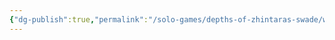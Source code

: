 ```yaml
---
{"dg-publish":true,"permalink":"/solo-games/depths-of-zhintaras-swade/world/drukmor-excalidraw/","tags":["excalidraw"],"noteIcon":""}
---
```

<style> .container {font-family: sans-serif; text-align: center;} .button-wrapper button {z-index: 1;height: 40px; width: 100px; margin: 10px;padding: 5px;} .excalidraw .App-menu_top .buttonList { display: flex;} .excalidraw-wrapper { height: 800px; margin: 50px; position: relative;} :root[dir="ltr"] .excalidraw .layer-ui__wrapper .zen-mode-transition.App-menu_bottom--transition-left {transform: none;} </style><script src="https://cdn.jsdelivr.net/npm/react@17/umd/react.production.min.js"></script><script src="https://cdn.jsdelivr.net/npm/react-dom@17/umd/react-dom.production.min.js"></script><script type="text/javascript" src="https://cdn.jsdelivr.net/npm/@excalidraw/excalidraw@0/dist/excalidraw.production.min.js"></script><div id="Drukmorexcalidraw.md"></div><script>(function(){const InitialData={"type":"excalidraw","version":2,"source":"https://github.com/zsviczian/obsidian-excalidraw-plugin/releases/tag/2.2.8","elements":[{"type":"image","version":346,"versionNonce":274837405,"index":"a0","isDeleted":false,"id":"Dbqjiogc1_NIml1RNRUYi","fillStyle":"solid","strokeWidth":2,"strokeStyle":"solid","roughness":1,"opacity":100,"angle":0,"x":-1811.6021279649065,"y":-292.0710354228315,"strokeColor":"transparent","backgroundColor":"transparent","width":1160.4040733768609,"height":1485.6294302649947,"seed":1687153755,"groupIds":[],"frameId":null,"roundness":null,"boundElements":[],"updated":1720059009333,"link":null,"locked":true,"status":"pending","fileId":"f87466b032965d28bd70abe170887650af1c6469","scale":[1,1]},{"type":"text","version":308,"versionNonce":232601651,"index":"a1","isDeleted":false,"id":"aoI1mlWD","fillStyle":"solid","strokeWidth":2,"strokeStyle":"solid","roughness":1,"opacity":100,"angle":0,"x":-1317.3719929331314,"y":-201.7915043948949,"strokeColor":"#1e1e1e","backgroundColor":"transparent","width":75.8751220703125,"height":31.919223189991293,"seed":500826167,"groupIds":[],"frameId":null,"roundness":null,"boundElements":[],"updated":1720059009968,"link":null,"locked":false,"fontSize":25.535378551993034,"fontFamily":1,"text":"Dwarf","rawText":"Dwarf","textAlign":"left","verticalAlign":"top","containerId":null,"originalText":"Dwarf","autoResize":true,"lineHeight":1.25},{"type":"image","version":402,"versionNonce":1126413309,"index":"a2","isDeleted":false,"id":"L727GVgG0l6PQ82yAbce3","fillStyle":"solid","strokeWidth":2,"strokeStyle":"solid","roughness":1,"opacity":100,"angle":0,"x":-629.0415633103976,"y":-219.83975124471067,"strokeColor":"transparent","backgroundColor":"transparent","width":803.0876554601809,"height":549.0106388678502,"seed":588001913,"groupIds":[],"frameId":null,"roundness":null,"boundElements":[],"updated":1720059009333,"link":null,"locked":false,"status":"pending","fileId":"1380db20114086e96ff916953eb40a85aed6a555","scale":[1,1]},{"type":"text","version":295,"versionNonce":869783677,"index":"a3","isDeleted":false,"id":"BBcw3K6F","fillStyle":"solid","strokeWidth":2,"strokeStyle":"solid","roughness":1,"opacity":100,"angle":0,"x":-1054.198817292128,"y":207.59547390479202,"strokeColor":"#1e1e1e","backgroundColor":"transparent","width":195.5341796875,"height":31.919223189991293,"seed":915098615,"groupIds":[],"frameId":null,"roundness":null,"boundElements":[],"updated":1720059009968,"link":null,"locked":false,"fontSize":25.535378551993034,"fontFamily":1,"text":"Low Light Vision","rawText":"Low Light Vision","textAlign":"left","verticalAlign":"top","containerId":null,"originalText":"Low Light Vision","autoResize":true,"lineHeight":1.25},{"type":"text","version":298,"versionNonce":2022554067,"index":"a4","isDeleted":false,"id":"LuV3fVQh","fillStyle":"solid","strokeWidth":2,"strokeStyle":"solid","roughness":1,"opacity":100,"angle":0,"x":-1048.0781016207698,"y":237.93388036652232,"strokeColor":"#1e1e1e","backgroundColor":"transparent","width":175.05914306640625,"height":31.919223189991293,"seed":1567854393,"groupIds":[],"frameId":null,"roundness":null,"boundElements":[],"updated":1720059009968,"link":null,"locked":false,"fontSize":25.535378551993034,"fontFamily":1,"text":"Reduced Pace","rawText":"Reduced Pace","textAlign":"left","verticalAlign":"top","containerId":null,"originalText":"Reduced Pace","autoResize":true,"lineHeight":1.25},{"type":"text","version":263,"versionNonce":1805762781,"index":"a5","isDeleted":false,"id":"a8K4YCu1","fillStyle":"solid","strokeWidth":2,"strokeStyle":"solid","roughness":1,"opacity":100,"angle":0,"x":-1380.9955605284836,"y":-59.23405830937486,"strokeColor":"#1e1e1e","backgroundColor":"transparent","width":15.77752685546875,"height":31.919223189991293,"seed":1241507575,"groupIds":[],"frameId":null,"roundness":null,"boundElements":[],"updated":1720059009968,"link":null,"locked":false,"fontSize":25.535378551993034,"fontFamily":1,"text":"5","rawText":"5","textAlign":"left","verticalAlign":"top","containerId":null,"originalText":"5","autoResize":true,"lineHeight":1.25},{"type":"text","version":267,"versionNonce":1761412979,"index":"a6","isDeleted":false,"id":"YY3IAGqe","fillStyle":"solid","strokeWidth":2,"strokeStyle":"solid","roughness":1,"opacity":100,"angle":0,"x":-1055.4194839905724,"y":267.9379793880357,"strokeColor":"#1e1e1e","backgroundColor":"transparent","width":74.57310485839844,"height":31.919223189991293,"seed":705897337,"groupIds":[],"frameId":null,"roundness":null,"boundElements":[],"updated":1720059009968,"link":null,"locked":false,"fontSize":25.535378551993034,"fontFamily":1,"text":"Tough","rawText":"Tough","textAlign":"left","verticalAlign":"top","containerId":null,"originalText":"Tough","autoResize":true,"lineHeight":1.25},{"type":"text","version":285,"versionNonce":1993317693,"index":"a7","isDeleted":false,"id":"HeLNl9rP","fillStyle":"solid","strokeWidth":2,"strokeStyle":"solid","roughness":1,"opacity":100,"angle":0,"x":-1756.6224702259299,"y":-93.83110670730184,"strokeColor":"#1e1e1e","backgroundColor":"transparent","width":14.347854614257812,"height":31.919223189991293,"seed":845571479,"groupIds":[],"frameId":null,"roundness":null,"boundElements":[],"updated":1720059009968,"link":null,"locked":false,"fontSize":25.535378551993034,"fontFamily":1,"text":"x","rawText":"x","textAlign":"left","verticalAlign":"top","containerId":null,"originalText":"x","autoResize":true,"lineHeight":1.25},{"type":"text","version":322,"versionNonce":1433510163,"index":"a8","isDeleted":false,"id":"FpvYTTYB","fillStyle":"solid","strokeWidth":2,"strokeStyle":"solid","roughness":1,"opacity":100,"angle":0,"x":-1777.496661998382,"y":-118.14768188553558,"strokeColor":"#1e1e1e","backgroundColor":"transparent","width":14.347854614257812,"height":31.919223189991293,"seed":1320236345,"groupIds":[],"frameId":null,"roundness":null,"boundElements":[],"updated":1720059009968,"link":null,"locked":false,"fontSize":25.535378551993034,"fontFamily":1,"text":"x","rawText":"x","textAlign":"left","verticalAlign":"top","containerId":null,"originalText":"x","autoResize":true,"lineHeight":1.25},{"type":"text","version":313,"versionNonce":750972317,"index":"a9","isDeleted":false,"id":"IKc4Lkp2","fillStyle":"solid","strokeWidth":2,"strokeStyle":"solid","roughness":1,"opacity":100,"angle":0,"x":-1729.1155872013017,"y":-146.5593366404578,"strokeColor":"#1e1e1e","backgroundColor":"transparent","width":14.347854614257812,"height":31.919223189991293,"seed":2009493623,"groupIds":[],"frameId":null,"roundness":null,"boundElements":[],"updated":1720059009968,"link":null,"locked":false,"fontSize":25.535378551993034,"fontFamily":1,"text":"x","rawText":"x","textAlign":"left","verticalAlign":"top","containerId":null,"originalText":"x","autoResize":true,"lineHeight":1.25},{"type":"text","version":307,"versionNonce":660735667,"index":"aA","isDeleted":false,"id":"sazLErhd","fillStyle":"solid","strokeWidth":2,"strokeStyle":"solid","roughness":1,"opacity":100,"angle":0,"x":-1757.4460541829042,"y":-173.16488232460802,"strokeColor":"#1e1e1e","backgroundColor":"transparent","width":14.347854614257812,"height":31.919223189991293,"seed":113380057,"groupIds":[],"frameId":null,"roundness":null,"boundElements":[],"updated":1720059009968,"link":null,"locked":false,"fontSize":25.535378551993034,"fontFamily":1,"text":"x","rawText":"x","textAlign":"left","verticalAlign":"top","containerId":null,"originalText":"x","autoResize":true,"lineHeight":1.25},{"type":"text","version":325,"versionNonce":2091725309,"index":"aB","isDeleted":false,"id":"QC2Yt2zV","fillStyle":"solid","strokeWidth":2,"strokeStyle":"solid","roughness":1,"opacity":100,"angle":0,"x":-1729.3566592695652,"y":-199.8822526358765,"strokeColor":"#1e1e1e","backgroundColor":"transparent","width":14.347854614257812,"height":31.919223189991293,"seed":1948158167,"groupIds":[],"frameId":null,"roundness":null,"boundElements":[],"updated":1720059009968,"link":null,"locked":false,"fontSize":25.535378551993034,"fontFamily":1,"text":"x","rawText":"x","textAlign":"left","verticalAlign":"top","containerId":null,"originalText":"x","autoResize":true,"lineHeight":1.25},{"type":"text","version":304,"versionNonce":1433712723,"index":"aC","isDeleted":false,"id":"ztZM0bvn","fillStyle":"solid","strokeWidth":2,"strokeStyle":"solid","roughness":1,"opacity":100,"angle":0,"x":-1756.0772031333192,"y":78.92411201135315,"strokeColor":"#1e1e1e","backgroundColor":"transparent","width":14.347854614257812,"height":31.919223189991293,"seed":1725869401,"groupIds":[],"frameId":null,"roundness":null,"boundElements":[],"updated":1720059009968,"link":null,"locked":false,"fontSize":25.535378551993034,"fontFamily":1,"text":"x","rawText":"x","textAlign":"left","verticalAlign":"top","containerId":null,"originalText":"x","autoResize":true,"lineHeight":1.25},{"type":"text","version":287,"versionNonce":1938811485,"index":"aD","isDeleted":false,"id":"5ai7f2IO","fillStyle":"solid","strokeWidth":2,"strokeStyle":"solid","roughness":1,"opacity":100,"angle":0,"x":-1775.6556483031966,"y":113.69345597093138,"strokeColor":"#1e1e1e","backgroundColor":"transparent","width":14.347854614257812,"height":31.919223189991293,"seed":306699863,"groupIds":[],"frameId":null,"roundness":null,"boundElements":[],"updated":1720059009968,"link":null,"locked":false,"fontSize":25.535378551993034,"fontFamily":1,"text":"x","rawText":"x","textAlign":"left","verticalAlign":"top","containerId":null,"originalText":"x","autoResize":true,"lineHeight":1.25},{"type":"text","version":313,"versionNonce":1031812595,"index":"aE","isDeleted":false,"id":"Cm7LyQjs","fillStyle":"solid","strokeWidth":2,"strokeStyle":"solid","roughness":1,"opacity":100,"angle":0,"x":-1755.1512875606043,"y":129.4199557611255,"strokeColor":"#1e1e1e","backgroundColor":"transparent","width":14.347854614257812,"height":31.919223189991293,"seed":1527699193,"groupIds":[],"frameId":null,"roundness":null,"boundElements":[],"updated":1720059009968,"link":null,"locked":false,"fontSize":25.535378551993034,"fontFamily":1,"text":"x","rawText":"x","textAlign":"left","verticalAlign":"top","containerId":null,"originalText":"x","autoResize":true,"lineHeight":1.25},{"type":"text","version":333,"versionNonce":37525181,"index":"aF","isDeleted":false,"id":"pKsxNFlT","fillStyle":"solid","strokeWidth":2,"strokeStyle":"solid","roughness":1,"opacity":100,"angle":0,"x":-1732.5323188059979,"y":157.05198424043624,"strokeColor":"#1e1e1e","backgroundColor":"transparent","width":14.347854614257812,"height":31.919223189991293,"seed":240935607,"groupIds":[],"frameId":null,"roundness":null,"boundElements":[],"updated":1720059009968,"link":null,"locked":false,"fontSize":25.535378551993034,"fontFamily":1,"text":"x","rawText":"x","textAlign":"left","verticalAlign":"top","containerId":null,"originalText":"x","autoResize":true,"lineHeight":1.25},{"type":"text","version":287,"versionNonce":1049296787,"index":"aG","isDeleted":false,"id":"IC0GxJeN","fillStyle":"solid","strokeWidth":2,"strokeStyle":"solid","roughness":1,"opacity":100,"angle":0,"x":-1776.9775891979152,"y":178.46855981214344,"strokeColor":"#1e1e1e","backgroundColor":"transparent","width":14.347854614257812,"height":31.919223189991293,"seed":845132537,"groupIds":[],"frameId":null,"roundness":null,"boundElements":[],"updated":1720059009968,"link":null,"locked":false,"fontSize":25.535378551993034,"fontFamily":1,"text":"x","rawText":"x","textAlign":"left","verticalAlign":"top","containerId":null,"originalText":"x","autoResize":true,"lineHeight":1.25},{"type":"text","version":337,"versionNonce":55883549,"index":"aH","isDeleted":false,"id":"FcQm5Xvs","fillStyle":"solid","strokeWidth":2,"strokeStyle":"solid","roughness":1,"opacity":100,"angle":0,"x":-1732.0030450285742,"y":201.602525469719,"strokeColor":"#1e1e1e","backgroundColor":"transparent","width":14.347854614257812,"height":31.919223189991293,"seed":281593527,"groupIds":[],"frameId":null,"roundness":null,"boundElements":[],"updated":1720059009968,"link":null,"locked":false,"fontSize":25.535378551993034,"fontFamily":1,"text":"x","rawText":"x","textAlign":"left","verticalAlign":"top","containerId":null,"originalText":"x","autoResize":true,"lineHeight":1.25},{"type":"text","version":343,"versionNonce":315331891,"index":"aI","isDeleted":false,"id":"qGCQ1vPp","fillStyle":"solid","strokeWidth":2,"strokeStyle":"solid","roughness":1,"opacity":100,"angle":0,"x":-1706.076985135569,"y":224.60255555575623,"strokeColor":"#1e1e1e","backgroundColor":"transparent","width":14.347854614257812,"height":31.919223189991293,"seed":2092081305,"groupIds":[],"frameId":null,"roundness":null,"boundElements":[],"updated":1720059009968,"link":null,"locked":false,"fontSize":25.535378551993034,"fontFamily":1,"text":"x","rawText":"x","textAlign":"left","verticalAlign":"top","containerId":null,"originalText":"x","autoResize":true,"lineHeight":1.25},{"type":"text","version":312,"versionNonce":21613437,"index":"aJ","isDeleted":false,"id":"5XdB92s3","fillStyle":"solid","strokeWidth":2,"strokeStyle":"solid","roughness":1,"opacity":100,"angle":0,"x":-1755.6812131327308,"y":246.54566051526103,"strokeColor":"#1e1e1e","backgroundColor":"transparent","width":14.347854614257812,"height":31.919223189991293,"seed":2106279703,"groupIds":[],"frameId":null,"roundness":null,"boundElements":[],"updated":1720059009968,"link":null,"locked":false,"fontSize":25.535378551993034,"fontFamily":1,"text":"x","rawText":"x","textAlign":"left","verticalAlign":"top","containerId":null,"originalText":"x","autoResize":true,"lineHeight":1.25},{"type":"text","version":287,"versionNonce":1772648147,"index":"aK","isDeleted":false,"id":"pqVtt7RC","fillStyle":"solid","strokeWidth":2,"strokeStyle":"solid","roughness":1,"opacity":100,"angle":0,"x":-1776.3166187505556,"y":274.97024512660187,"strokeColor":"#1e1e1e","backgroundColor":"transparent","width":14.347854614257812,"height":31.919223189991293,"seed":1898533433,"groupIds":[],"frameId":null,"roundness":null,"boundElements":[],"updated":1720059009968,"link":null,"locked":false,"fontSize":25.535378551993034,"fontFamily":1,"text":"x","rawText":"x","textAlign":"left","verticalAlign":"top","containerId":null,"originalText":"x","autoResize":true,"lineHeight":1.25},{"type":"text","version":299,"versionNonce":1012749277,"index":"aL","isDeleted":false,"id":"1iByXKWY","fillStyle":"solid","strokeWidth":2,"strokeStyle":"solid","roughness":1,"opacity":100,"angle":0,"x":-1053.4202374876947,"y":33.579365313660446,"strokeColor":"#1e1e1e","backgroundColor":"transparent","width":173.2975311279297,"height":31.919223189991293,"seed":1829846167,"groupIds":[],"frameId":null,"roundness":null,"boundElements":[],"updated":1720059009968,"link":null,"locked":false,"fontSize":25.535378551993034,"fontFamily":1,"text":"Enemy (Major)","rawText":"Enemy (Major)","textAlign":"left","verticalAlign":"top","containerId":null,"originalText":"Enemy (Major)","autoResize":true,"lineHeight":1.25},{"type":"text","version":310,"versionNonce":1102586995,"index":"aM","isDeleted":false,"id":"HIFwEgbx","fillStyle":"solid","strokeWidth":2,"strokeStyle":"solid","roughness":1,"opacity":100,"angle":0,"x":-1059.0003590850242,"y":61.80808316804337,"strokeColor":"#1e1e1e","backgroundColor":"transparent","width":212.71585083007812,"height":31.919223189991293,"seed":1750900695,"groupIds":[],"frameId":null,"roundness":null,"boundElements":[],"updated":1720059009968,"link":null,"locked":false,"fontSize":25.535378551993034,"fontFamily":1,"text":"Impulsive (Major)","rawText":"Impulsive (Major)","textAlign":"left","verticalAlign":"top","containerId":null,"originalText":"Impulsive (Major)","autoResize":true,"lineHeight":1.25},{"type":"text","version":279,"versionNonce":1889587261,"index":"aN","isDeleted":false,"id":"ce0CDuAU","fillStyle":"solid","strokeWidth":2,"strokeStyle":"solid","roughness":1,"opacity":100,"angle":0,"x":-1196.861196859311,"y":-170.5859856538982,"strokeColor":"#1e1e1e","backgroundColor":"transparent","width":17.38592529296875,"height":31.919223189991293,"seed":1680653751,"groupIds":[],"frameId":null,"roundness":null,"boundElements":[],"updated":1720059009968,"link":null,"locked":false,"fontSize":25.535378551993034,"fontFamily":1,"text":"3","rawText":"3","textAlign":"left","verticalAlign":"top","containerId":null,"originalText":"3","autoResize":true,"lineHeight":1.25},{"type":"text","version":320,"versionNonce":46210579,"index":"aO","isDeleted":false,"id":"K3asQneX","fillStyle":"solid","strokeWidth":2,"strokeStyle":"solid","roughness":1,"opacity":100,"angle":0,"x":-1623.7824675324118,"y":207.72281588357646,"strokeColor":"#1e1e1e","backgroundColor":"transparent","width":165.30416870117188,"height":26.899455249201463,"seed":1596051191,"groupIds":[],"frameId":null,"roundness":null,"boundElements":[],"updated":1720059009968,"link":null,"locked":false,"fontSize":21.51956419936117,"fontFamily":1,"text":"Fighting (Agility)","rawText":"Fighting (Agility)","textAlign":"left","verticalAlign":"top","containerId":null,"originalText":"Fighting (Agility)","autoResize":true,"lineHeight":1.25},{"type":"text","version":315,"versionNonce":1542832285,"index":"aP","isDeleted":false,"id":"2SVKa6eh","fillStyle":"solid","strokeWidth":2,"strokeStyle":"solid","roughness":1,"opacity":100,"angle":0,"x":-1545.1882986197147,"y":160.10367871552853,"strokeColor":"#1e1e1e","backgroundColor":"transparent","width":61.99275207519531,"height":23.584830541611264,"seed":2008240951,"groupIds":[],"frameId":null,"roundness":null,"boundElements":[],"updated":1720059009968,"link":null,"locked":false,"fontSize":18.86786443328901,"fontFamily":1,"text":"(Spirit)","rawText":"(Spirit)","textAlign":"left","verticalAlign":"top","containerId":null,"originalText":"(Spirit)","autoResize":true,"lineHeight":1.25},{"type":"text","version":311,"versionNonce":1471800243,"index":"aQ","isDeleted":false,"id":"UQFhkxum","fillStyle":"solid","strokeWidth":2,"strokeStyle":"solid","roughness":1,"opacity":100,"angle":0,"x":-1553.714695167328,"y":93.72881989899224,"strokeColor":"#1e1e1e","backgroundColor":"transparent","width":57.08064270019531,"height":19.58208415393925,"seed":212911289,"groupIds":[],"frameId":null,"roundness":null,"boundElements":[],"updated":1720059009968,"link":null,"locked":false,"fontSize":15.665667323151398,"fontFamily":1,"text":"(Agility)","rawText":"(Agility)","textAlign":"left","verticalAlign":"top","containerId":null,"originalText":"(Agility)","autoResize":true,"lineHeight":1.25},{"type":"text","version":326,"versionNonce":68003069,"index":"aR","isDeleted":false,"id":"3UelMjAU","fillStyle":"solid","strokeWidth":2,"strokeStyle":"solid","roughness":1,"opacity":100,"angle":0,"x":-1561.1404821830924,"y":186.6373118972831,"strokeColor":"#1e1e1e","backgroundColor":"transparent","width":57.08064270019531,"height":19.58208415393925,"seed":214992313,"groupIds":[],"frameId":null,"roundness":null,"boundElements":[],"updated":1720059009968,"link":null,"locked":false,"fontSize":15.665667323151398,"fontFamily":1,"text":"(Agility)","rawText":"(Agility)","textAlign":"left","verticalAlign":"top","containerId":null,"originalText":"(Agility)","autoResize":true,"lineHeight":1.25},{"type":"text","version":582,"versionNonce":1221129555,"index":"aS","isDeleted":false,"id":"OslRsvAl","fillStyle":"solid","strokeWidth":2,"strokeStyle":"solid","roughness":1,"opacity":100,"angle":0,"x":-1431.4442840331612,"y":-285.45651258809926,"strokeColor":"#1e1e1e","backgroundColor":"transparent","width":304.21533203125,"height":63.838446379982585,"seed":305028439,"groupIds":[],"frameId":null,"roundness":null,"boundElements":[],"updated":1720059009968,"link":null,"locked":false,"fontSize":25.535378551993034,"fontFamily":1,"text":"Concept: Dwarven Cleric.\nBreaks and heals bones","rawText":"Concept: Dwarven Cleric.\nBreaks and heals bones","textAlign":"left","verticalAlign":"top","containerId":null,"originalText":"Concept: Dwarven Cleric.\nBreaks and heals bones","autoResize":true,"lineHeight":1.25},{"type":"text","version":361,"versionNonce":1013579101,"index":"aT","isDeleted":false,"id":"YFkdKKB7","fillStyle":"solid","strokeWidth":2,"strokeStyle":"solid","roughness":1,"opacity":100,"angle":0,"x":-1572.9208731762867,"y":140.2737480341575,"strokeColor":"#1e1e1e","backgroundColor":"transparent","width":65.75627136230469,"height":19.58208415393925,"seed":850054329,"groupIds":[],"frameId":null,"roundness":null,"boundElements":[],"updated":1720059009968,"link":null,"locked":false,"fontSize":15.665667323151398,"fontFamily":1,"text":"(Smarts)","rawText":"(Smarts)","textAlign":"left","verticalAlign":"top","containerId":null,"originalText":"(Smarts)","autoResize":true,"lineHeight":1.25},{"type":"text","version":388,"versionNonce":356831987,"index":"aU","isDeleted":false,"id":"4PlPe487","fillStyle":"solid","strokeWidth":2,"strokeStyle":"solid","roughness":1,"opacity":100,"angle":0,"x":-1490.013218221115,"y":113.35340493115518,"strokeColor":"#1e1e1e","backgroundColor":"transparent","width":65.75627136230469,"height":19.58208415393925,"seed":1181711161,"groupIds":[],"frameId":null,"roundness":null,"boundElements":[],"updated":1720059009968,"link":null,"locked":false,"fontSize":15.665667323151398,"fontFamily":1,"text":"(Smarts)","rawText":"(Smarts)","textAlign":"left","verticalAlign":"top","containerId":null,"originalText":"(Smarts)","autoResize":true,"lineHeight":1.25},{"type":"text","version":312,"versionNonce":1817987517,"index":"aV","isDeleted":false,"id":"frD0cRd5","fillStyle":"solid","strokeWidth":2,"strokeStyle":"solid","roughness":1,"opacity":100,"angle":0,"x":-1047.345689617994,"y":345.7847558689516,"strokeColor":"#1e1e1e","backgroundColor":"transparent","width":368.4232482910156,"height":31.919223189991293,"seed":356016313,"groupIds":[],"frameId":null,"roundness":null,"boundElements":[],"updated":1720059009968,"link":null,"locked":false,"fontSize":25.535378551993034,"fontFamily":1,"text":"Arcane Background (Miracles)","rawText":"Arcane Background (Miracles)","textAlign":"left","verticalAlign":"top","containerId":null,"originalText":"Arcane Background (Miracles)","autoResize":true,"lineHeight":1.25},{"type":"text","version":366,"versionNonce":1303641235,"index":"aW","isDeleted":false,"id":"pbi7YNBO","fillStyle":"solid","strokeWidth":2,"strokeStyle":"solid","roughness":1,"opacity":100,"angle":0,"x":-1616.6868262031567,"y":231.3094690651742,"strokeColor":"#1e1e1e","backgroundColor":"transparent","width":135.6419219970703,"height":26.89945524920146,"seed":1161256151,"groupIds":[],"frameId":null,"roundness":null,"boundElements":[],"updated":1720059009968,"link":null,"locked":false,"fontSize":21.519564199361167,"fontFamily":1,"text":"Faith (Spirit)","rawText":"Faith (Spirit)","textAlign":"left","verticalAlign":"top","containerId":null,"originalText":"Faith (Spirit)","autoResize":true,"lineHeight":1.25},{"type":"text","version":301,"versionNonce":352717341,"index":"aX","isDeleted":false,"id":"aHqWyd7T","fillStyle":"solid","strokeWidth":2,"strokeStyle":"solid","roughness":1,"opacity":100,"angle":0,"x":-1043.655245697361,"y":373.4629093002902,"strokeColor":"#1e1e1e","backgroundColor":"transparent","width":76.71760559082031,"height":31.919223189991293,"seed":247027607,"groupIds":[],"frameId":null,"roundness":null,"boundElements":[],"updated":1720059009968,"link":null,"locked":false,"fontSize":25.535378551993034,"fontFamily":1,"text":"Healer","rawText":"Healer","textAlign":"left","verticalAlign":"top","containerId":null,"originalText":"Healer","autoResize":true,"lineHeight":1.25},{"type":"image","version":298,"versionNonce":1706924541,"index":"aY","isDeleted":false,"id":"RZZhJi70gq3Ic0H7rWjSf","fillStyle":"solid","strokeWidth":2,"strokeStyle":"solid","roughness":1,"opacity":100,"angle":0,"x":-618.4433890183036,"y":425.81606359672696,"strokeColor":"transparent","backgroundColor":"transparent","width":446.8691246598781,"height":136.61427525316273,"seed":348018681,"groupIds":[],"frameId":null,"roundness":null,"boundElements":[],"updated":1720059009333,"link":null,"locked":false,"status":"pending","fileId":"69f892606ce41927683ccb0f147a9904dbe62842","scale":[1,1]},{"type":"text","version":303,"versionNonce":768406067,"index":"aZ","isDeleted":false,"id":"pwI2pGsh","fillStyle":"solid","strokeWidth":2,"strokeStyle":"solid","roughness":1,"opacity":100,"angle":0,"x":-1188.5218773432155,"y":620.0293340764346,"strokeColor":"#1e1e1e","backgroundColor":"transparent","width":19.530441284179688,"height":31.919223189991293,"seed":1423104153,"groupIds":[],"frameId":null,"roundness":null,"boundElements":[],"updated":1720059009968,"link":null,"locked":false,"fontSize":25.535378551993034,"fontFamily":1,"text":"8","rawText":"8","textAlign":"left","verticalAlign":"top","containerId":null,"originalText":"8","autoResize":true,"lineHeight":1.25},{"type":"text","version":292,"versionNonce":391691901,"index":"aa","isDeleted":false,"id":"TkIGNdRy","fillStyle":"solid","strokeWidth":2,"strokeStyle":"solid","roughness":1,"opacity":100,"angle":0,"x":-1162.9323268362714,"y":619.7541820578831,"strokeColor":"#1e1e1e","backgroundColor":"transparent","width":37.248260498046875,"height":31.919223189991293,"seed":2045350967,"groupIds":[],"frameId":null,"roundness":null,"boundElements":[],"updated":1720059009968,"link":null,"locked":false,"fontSize":25.535378551993034,"fontFamily":1,"text":"/10","rawText":"/10","textAlign":"left","verticalAlign":"top","containerId":null,"originalText":"/10","autoResize":true,"lineHeight":1.25},{"type":"text","version":272,"versionNonce":913716179,"index":"ab","isDeleted":false,"id":"zVFFomkW","fillStyle":"solid","strokeWidth":2,"strokeStyle":"solid","roughness":1,"opacity":100,"angle":0,"x":-1176.2689623994497,"y":589.8801265364004,"strokeColor":"#1e1e1e","backgroundColor":"transparent","width":33.750640869140625,"height":31.919223189991293,"seed":1649436217,"groupIds":[],"frameId":null,"roundness":null,"boundElements":[],"updated":1720059009968,"link":null,"locked":false,"fontSize":25.535378551993034,"fontFamily":1,"text":"PP","rawText":"PP","textAlign":"left","verticalAlign":"top","containerId":null,"originalText":"PP","autoResize":true,"lineHeight":1.25},{"type":"rectangle","version":295,"versionNonce":1616051901,"index":"ac","isDeleted":false,"id":"mCEpp8C4esmSfZMmgzRJT","fillStyle":"solid","strokeWidth":2,"strokeStyle":"solid","roughness":1,"opacity":100,"angle":0,"x":-1201.8753189608244,"y":584.2787640199745,"strokeColor":"#1e1e1e","backgroundColor":"transparent","width":83.2206384743771,"height":69.35050492852638,"seed":1524946105,"groupIds":[],"frameId":null,"roundness":{"type":3},"boundElements":[],"updated":1720059009333,"link":null,"locked":false},{"type":"text","version":375,"versionNonce":974513885,"index":"ad","isDeleted":false,"id":"TbwFHh8N","fillStyle":"solid","strokeWidth":2,"strokeStyle":"solid","roughness":1,"opacity":100,"angle":0,"x":-1777.8363610570675,"y":662.8528062063481,"strokeColor":"#1e1e1e","backgroundColor":"transparent","width":64.78221130371094,"height":25.192834192889325,"seed":1873715863,"groupIds":[],"frameId":null,"roundness":null,"boundElements":[],"updated":1720059009968,"link":null,"locked":false,"fontSize":20.15426735431146,"fontFamily":1,"text":"Healing","rawText":"Healing","textAlign":"left","verticalAlign":"top","containerId":null,"originalText":"Healing","autoResize":true,"lineHeight":1.25},{"type":"text","version":333,"versionNonce":130433395,"index":"ae","isDeleted":false,"id":"Ij8D2xAH","fillStyle":"solid","strokeWidth":2,"strokeStyle":"solid","roughness":1,"opacity":100,"angle":0,"x":-1779.73170942784,"y":694.0630737379643,"strokeColor":"#1e1e1e","backgroundColor":"transparent","width":154.2884979248047,"height":25.192834192889325,"seed":156063417,"groupIds":[],"frameId":null,"roundness":null,"boundElements":[],"updated":1720059009968,"link":null,"locked":false,"fontSize":20.15426735431146,"fontFamily":1,"text":"Smite (Radiant)","rawText":"Smite (Radiant)","textAlign":"left","verticalAlign":"top","containerId":null,"originalText":"Smite (Radiant)","autoResize":true,"lineHeight":1.25},{"type":"text","version":340,"versionNonce":1875837757,"index":"af","isDeleted":false,"id":"4npLf1pw","fillStyle":"solid","strokeWidth":2,"strokeStyle":"solid","roughness":1,"opacity":100,"angle":0,"x":-1780.7986239928216,"y":722.1788045547992,"strokeColor":"#1e1e1e","backgroundColor":"transparent","width":155.9810333251953,"height":25.192834192889325,"seed":1514224569,"groupIds":[],"frameId":null,"roundness":null,"boundElements":[],"updated":1720059009968,"link":null,"locked":false,"fontSize":20.15426735431146,"fontFamily":1,"text":"Bolt (Holy light)","rawText":"Bolt (Holy light)","textAlign":"left","verticalAlign":"top","containerId":null,"originalText":"Bolt (Holy light)","autoResize":true,"lineHeight":1.25},{"type":"text","version":263,"versionNonce":2063833875,"index":"ag","isDeleted":false,"id":"AGw1qmT2","fillStyle":"solid","strokeWidth":2,"strokeStyle":"solid","roughness":1,"opacity":100,"angle":0,"x":-1608.3761174471492,"y":696.8399600331618,"strokeColor":"#1e1e1e","backgroundColor":"transparent","width":18.177352905273438,"height":31.919223189991293,"seed":38304663,"groupIds":[],"frameId":null,"roundness":null,"boundElements":[],"updated":1720059009968,"link":null,"locked":false,"fontSize":25.535378551993034,"fontFamily":1,"text":"2","rawText":"2","textAlign":"left","verticalAlign":"top","containerId":null,"originalText":"2","autoResize":true,"lineHeight":1.25},{"type":"text","version":278,"versionNonce":1558549405,"index":"ah","isDeleted":false,"id":"E2VONYIl","fillStyle":"solid","strokeWidth":2,"strokeStyle":"solid","roughness":1,"opacity":100,"angle":0,"x":-1519.554157156528,"y":689.9049339604182,"strokeColor":"#1e1e1e","backgroundColor":"transparent","width":87.976318359375,"height":31.919223189991293,"seed":1948645593,"groupIds":[],"frameId":null,"roundness":null,"boundElements":[],"updated":1720059009968,"link":null,"locked":false,"fontSize":25.535378551993034,"fontFamily":1,"text":"Smarts","rawText":"Smarts","textAlign":"left","verticalAlign":"top","containerId":null,"originalText":"Smarts","autoResize":true,"lineHeight":1.25},{"type":"text","version":263,"versionNonce":2091172019,"index":"ai","isDeleted":false,"id":"w76OaSV5","fillStyle":"solid","strokeWidth":2,"strokeStyle":"solid","roughness":1,"opacity":100,"angle":0,"x":-1378.9859857604847,"y":694.172632920526,"strokeColor":"#1e1e1e","backgroundColor":"transparent","width":15.77752685546875,"height":31.919223189991293,"seed":374468633,"groupIds":[],"frameId":null,"roundness":null,"boundElements":[],"updated":1720059009968,"link":null,"locked":false,"fontSize":25.535378551993034,"fontFamily":1,"text":"5","rawText":"5","textAlign":"left","verticalAlign":"top","containerId":null,"originalText":"5","autoResize":true,"lineHeight":1.25},{"type":"image","version":296,"versionNonce":1827880051,"index":"aj","isDeleted":false,"id":"UFCZ6tXiwQ-vJxSV_BQtG","fillStyle":"solid","strokeWidth":2,"strokeStyle":"solid","roughness":1,"opacity":100,"angle":0,"x":-2439.6591320924717,"y":441.04330621147756,"strokeColor":"transparent","backgroundColor":"transparent","width":542.2886419836816,"height":501.4574971754985,"seed":633379737,"groupIds":[],"frameId":null,"roundness":null,"boundElements":[],"updated":1720059009333,"link":null,"locked":false,"status":"pending","fileId":"0d6ca012f0bc531d4083f8b1a55de3a2b2357453","scale":[1,1]},{"type":"text","version":272,"versionNonce":495654909,"index":"ak","isDeleted":false,"id":"WNEJGeT7","fillStyle":"solid","strokeWidth":2,"strokeStyle":"solid","roughness":1,"opacity":100,"angle":0,"x":-1602.5079652392055,"y":662.1647075688984,"strokeColor":"#1e1e1e","backgroundColor":"transparent","width":17.38592529296875,"height":31.919223189991293,"seed":988401401,"groupIds":[],"frameId":null,"roundness":null,"boundElements":[],"updated":1720059009968,"link":null,"locked":false,"fontSize":25.535378551993034,"fontFamily":1,"text":"3","rawText":"3","textAlign":"left","verticalAlign":"top","containerId":null,"originalText":"3","autoResize":true,"lineHeight":1.25},{"type":"text","version":290,"versionNonce":642789971,"index":"al","isDeleted":false,"id":"y0F2es56","fillStyle":"solid","strokeWidth":2,"strokeStyle":"solid","roughness":1,"opacity":100,"angle":0,"x":-1519.2873267648285,"y":658.4304658912815,"strokeColor":"#1e1e1e","backgroundColor":"transparent","width":74.5986328125,"height":31.919223189991293,"seed":259616823,"groupIds":[],"frameId":null,"roundness":null,"boundElements":[],"updated":1720059009968,"link":null,"locked":false,"fontSize":25.535378551993034,"fontFamily":1,"text":"Touch","rawText":"Touch","textAlign":"left","verticalAlign":"top","containerId":null,"originalText":"Touch","autoResize":true,"lineHeight":1.25},{"type":"text","version":266,"versionNonce":1270943837,"index":"am","isDeleted":false,"id":"TqEH2qoO","fillStyle":"solid","strokeWidth":2,"strokeStyle":"solid","roughness":1,"opacity":100,"angle":0,"x":-1386.7212181070552,"y":658.6972148826178,"strokeColor":"#1e1e1e","backgroundColor":"transparent","width":54.123565673828125,"height":31.919223189991293,"seed":1823699575,"groupIds":[],"frameId":null,"roundness":null,"boundElements":[],"updated":1720059009969,"link":null,"locked":false,"fontSize":25.535378551993034,"fontFamily":1,"text":"Inst","rawText":"Inst","textAlign":"left","verticalAlign":"top","containerId":null,"originalText":"Inst","autoResize":true,"lineHeight":1.25},{"type":"image","version":292,"versionNonce":286194611,"index":"an","isDeleted":false,"id":"Kk3zCcIp4Swqg0T05rZOg","fillStyle":"solid","strokeWidth":2,"strokeStyle":"solid","roughness":1,"opacity":100,"angle":0,"x":-2434.4367049519406,"y":956.9354413724845,"strokeColor":"transparent","backgroundColor":"transparent","width":537.5197185194532,"height":440.48528002187976,"seed":763028921,"groupIds":["hhmbE-e-PSEuMFw7LDlcT"],"frameId":null,"roundness":null,"boundElements":[],"updated":1720059009333,"link":null,"locked":false,"status":"pending","fileId":"35b81ae59f690eb95d5631d0ac2e7f5dc099f927","scale":[1,1]},{"type":"image","version":379,"versionNonce":137759997,"index":"ao","isDeleted":false,"id":"Vh0IVTq_rq5-VLLt9mUoe","fillStyle":"solid","strokeWidth":2,"strokeStyle":"solid","roughness":1,"opacity":100,"angle":0,"x":-2429.491256943675,"y":1402.4090581619375,"strokeColor":"transparent","backgroundColor":"transparent","width":483.12206341528554,"height":633.8835583817577,"seed":1450295609,"groupIds":["hhmbE-e-PSEuMFw7LDlcT"],"frameId":null,"roundness":null,"boundElements":[],"updated":1720059009333,"link":null,"locked":false,"status":"pending","fileId":"fed75c08791c39d66fc3a495d970d2ce4a47edf8","scale":[1,1]},{"type":"text","version":268,"versionNonce":417099763,"index":"ap","isDeleted":false,"id":"6B23QDYY","fillStyle":"solid","strokeWidth":2,"strokeStyle":"solid","roughness":1,"opacity":100,"angle":0,"x":-1601.8614427968955,"y":720.6342324576526,"strokeColor":"#1e1e1e","backgroundColor":"transparent","width":6.9186248779296875,"height":31.919223189991293,"seed":1898496793,"groupIds":[],"frameId":null,"roundness":null,"boundElements":[],"updated":1720059009969,"link":null,"locked":false,"fontSize":25.535378551993034,"fontFamily":1,"text":"1","rawText":"1","textAlign":"left","verticalAlign":"top","containerId":null,"originalText":"1","autoResize":true,"lineHeight":1.25},{"type":"text","version":315,"versionNonce":1163459773,"index":"aq","isDeleted":false,"id":"oe1dftIc","fillStyle":"solid","strokeWidth":2,"strokeStyle":"solid","roughness":1,"opacity":100,"angle":0,"x":-1545.7926525049563,"y":714.3448382392542,"strokeColor":"#1e1e1e","backgroundColor":"transparent","width":133.2665252685547,"height":31.919223189991293,"seed":1418419767,"groupIds":[],"frameId":null,"roundness":null,"boundElements":[],"updated":1720059009969,"link":null,"locked":false,"fontSize":25.535378551993034,"fontFamily":1,"text":"Smarts x2","rawText":"Smarts x2","textAlign":"left","verticalAlign":"top","containerId":null,"originalText":"Smarts x2","autoResize":true,"lineHeight":1.25},{"type":"text","version":279,"versionNonce":374339987,"index":"ar","isDeleted":false,"id":"UbOCIbWK","fillStyle":"solid","strokeWidth":2,"strokeStyle":"solid","roughness":1,"opacity":100,"angle":0,"x":-1390.9563240032244,"y":713.9243661119938,"strokeColor":"#1e1e1e","backgroundColor":"transparent","width":54.123565673828125,"height":31.919223189991293,"seed":1071854713,"groupIds":[],"frameId":null,"roundness":null,"boundElements":[],"updated":1720059009969,"link":null,"locked":false,"fontSize":25.535378551993034,"fontFamily":1,"text":"Inst","rawText":"Inst","textAlign":"left","verticalAlign":"top","containerId":null,"originalText":"Inst","autoResize":true,"lineHeight":1.25},{"type":"image","version":304,"versionNonce":2139795901,"index":"as","isDeleted":false,"id":"JRJd2vU9KQYr5y6mL9Z0b","fillStyle":"solid","strokeWidth":2,"strokeStyle":"solid","roughness":1,"opacity":100,"angle":0,"x":-2890.443224110855,"y":436.8925701057558,"strokeColor":"transparent","backgroundColor":"transparent","width":437.9317421666805,"height":511.9843399674603,"seed":1070248889,"groupIds":[],"frameId":null,"roundness":null,"boundElements":[],"updated":1720059009333,"link":null,"locked":false,"status":"pending","fileId":"d9c6aa665dcac1a352c43a4df332d73d75ecad82","scale":[1,1]},{"type":"text","version":310,"versionNonce":838098205,"index":"at","isDeleted":false,"id":"QYl74Ffp","fillStyle":"solid","strokeWidth":2,"strokeStyle":"solid","roughness":1,"opacity":100,"angle":0,"x":-1622.6978472109372,"y":250.60328513743184,"strokeColor":"#1e1e1e","backgroundColor":"transparent","width":179.17288208007812,"height":28.305739146302646,"seed":694999895,"groupIds":[],"frameId":null,"roundness":null,"boundElements":[],"updated":1720059009969,"link":null,"locked":false,"fontSize":22.644591317042117,"fontFamily":1,"text":"Healing (Smarts)","rawText":"Healing (Smarts)","textAlign":"left","verticalAlign":"top","containerId":null,"originalText":"Healing (Smarts)","autoResize":true,"lineHeight":1.25},{"type":"text","version":317,"versionNonce":1541492531,"index":"au","isDeleted":false,"id":"vaKGGVHh","fillStyle":"solid","strokeWidth":2,"strokeStyle":"solid","roughness":1,"opacity":100,"angle":0,"x":-1628.253411290058,"y":278.24219685255,"strokeColor":"#1e1e1e","backgroundColor":"transparent","width":182.74990844726562,"height":26.88106553064187,"seed":1717401943,"groupIds":[],"frameId":null,"roundness":null,"boundElements":[],"updated":1720059009969,"link":null,"locked":false,"fontSize":21.504852424513494,"fontFamily":1,"text":"Survival (Smarts)","rawText":"Survival (Smarts)","textAlign":"left","verticalAlign":"top","containerId":null,"originalText":"Survival (Smarts)","autoResize":true,"lineHeight":1.25},{"type":"text","version":346,"versionNonce":1225044349,"index":"av","isDeleted":false,"id":"OMs4hCuc","fillStyle":"solid","strokeWidth":2,"strokeStyle":"solid","roughness":1,"opacity":100,"angle":0,"x":-1323.3012988320993,"y":-65.0460703546596,"strokeColor":"#1e1e1e","backgroundColor":"transparent","width":74.19622802734375,"height":40.88402036346831,"seed":1097711545,"groupIds":[],"frameId":null,"roundness":null,"boundElements":[],"updated":1720059009969,"link":null,"locked":false,"fontSize":16.353608145387323,"fontFamily":1,"text":"6\n7 (staff)","rawText":"6\n7 (staff)","textAlign":"center","verticalAlign":"top","containerId":null,"originalText":"6\n7 (staff)","autoResize":true,"lineHeight":1.25},{"type":"text","version":378,"versionNonce":1006039251,"index":"aw","isDeleted":false,"id":"OH8op4LK","fillStyle":"solid","strokeWidth":2,"strokeStyle":"solid","roughness":1,"opacity":100,"angle":0,"x":-1185.4470302069205,"y":-76.38869506678816,"strokeColor":"#1e1e1e","backgroundColor":"transparent","width":57.87646484375,"height":63.838446379982585,"seed":982733689,"groupIds":[],"frameId":null,"roundness":null,"boundElements":[],"updated":1720059009969,"link":null,"locked":false,"fontSize":25.535378551993034,"fontFamily":1,"text":"6\n(5+1)","rawText":"6\n(5+1)","textAlign":"center","verticalAlign":"top","containerId":null,"originalText":"6\n(5+1)","autoResize":true,"lineHeight":1.25},{"type":"text","version":406,"versionNonce":1472952797,"index":"ax","isDeleted":false,"id":"9CyroEio","fillStyle":"solid","strokeWidth":2,"strokeStyle":"solid","roughness":1,"opacity":100,"angle":0,"x":-1792.3744367135837,"y":941.439504341573,"strokeColor":"#1e1e1e","backgroundColor":"transparent","width":71.79032897949219,"height":31.919223189991293,"seed":1158129559,"groupIds":[],"frameId":null,"roundness":null,"boundElements":[],"updated":1720059009969,"link":null,"locked":false,"fontSize":25.535378551993034,"fontFamily":1,"text":"Staff","rawText":"Staff","textAlign":"left","verticalAlign":"top","containerId":null,"originalText":"Staff","autoResize":true,"lineHeight":1.25},{"type":"text","version":284,"versionNonce":2015846003,"index":"ay","isDeleted":false,"id":"gJoXwrpv","fillStyle":"solid","strokeWidth":2,"strokeStyle":"solid","roughness":1,"opacity":100,"angle":0,"x":-1392.1413374633535,"y":91.66743621936189,"strokeColor":"#1e1e1e","backgroundColor":"transparent","width":192.9300994873047,"height":31.919223189991293,"seed":1759332441,"groupIds":[],"frameId":null,"roundness":null,"boundElements":[],"updated":1720059009969,"link":null,"locked":false,"fontSize":25.535378551993034,"fontFamily":1,"text":"Robes (Armor 1)","rawText":"Robes (Armor 1)","textAlign":"left","verticalAlign":"top","containerId":null,"originalText":"Robes (Armor 1)","autoResize":true,"lineHeight":1.25},{"type":"text","version":285,"versionNonce":123352637,"index":"az","isDeleted":false,"id":"NUglKVU1","fillStyle":"solid","strokeWidth":2,"strokeStyle":"solid","roughness":1,"opacity":100,"angle":0,"x":-1403.2525362644255,"y":121.52869027852944,"strokeColor":"#1e1e1e","backgroundColor":"transparent","width":257.77630615234375,"height":31.919223189991293,"seed":48389815,"groupIds":[],"frameId":null,"roundness":null,"boundElements":[],"updated":1720059009969,"link":null,"locked":false,"fontSize":25.535378551993034,"fontFamily":1,"text":"First Aid Kit (pg 67)","rawText":"First Aid Kit (pg 67)","textAlign":"left","verticalAlign":"top","containerId":null,"originalText":"First Aid Kit (pg 67)","autoResize":true,"lineHeight":1.25},{"type":"text","version":300,"versionNonce":1530468371,"index":"b00","isDeleted":false,"id":"uqX1thGo","fillStyle":"solid","strokeWidth":2,"strokeStyle":"solid","roughness":1,"opacity":100,"angle":0,"x":-1419.4567969779555,"y":943.5227260766446,"strokeColor":"#1e1e1e","backgroundColor":"transparent","width":87.74655151367188,"height":31.919223189991293,"seed":355119991,"groupIds":[],"frameId":null,"roundness":null,"boundElements":[],"updated":1720059009969,"link":null,"locked":false,"fontSize":25.535378551993034,"fontFamily":1,"text":"Str+d4","rawText":"Str+d4","textAlign":"center","verticalAlign":"top","containerId":null,"originalText":"Str+d4","autoResize":true,"lineHeight":1.25},{"type":"text","version":280,"versionNonce":1653761693,"index":"b01","isDeleted":false,"id":"dT6OnuuN","fillStyle":"solid","strokeWidth":2,"strokeStyle":"solid","roughness":1,"opacity":100,"angle":0,"x":-1107.5050786550187,"y":940.0504896968405,"strokeColor":"#1e1e1e","backgroundColor":"transparent","width":6.9186248779296875,"height":31.919223189991293,"seed":762482647,"groupIds":[],"frameId":null,"roundness":null,"boundElements":[],"updated":1720059009969,"link":null,"locked":false,"fontSize":25.535378551993034,"fontFamily":1,"text":"1","rawText":"1","textAlign":"center","verticalAlign":"top","containerId":null,"originalText":"1","autoResize":true,"lineHeight":1.25},{"type":"text","version":354,"versionNonce":321035699,"index":"b02","isDeleted":false,"id":"SUoGhP4L","fillStyle":"solid","strokeWidth":2,"strokeStyle":"solid","roughness":1,"opacity":100,"angle":0,"x":-1084.8809729796212,"y":939.8189225001242,"strokeColor":"#1e1e1e","backgroundColor":"transparent","width":310.5467529296875,"height":31.919223189991293,"seed":1818672601,"groupIds":[],"frameId":null,"roundness":null,"boundElements":[],"updated":1720059009969,"link":null,"locked":false,"fontSize":25.535378551993034,"fontFamily":1,"text":"Parry+1/Reach 1/2 hands","rawText":"Parry+1/Reach 1/2 hands","textAlign":"center","verticalAlign":"top","containerId":null,"originalText":"Parry+1/Reach 1/2 hands","autoResize":true,"lineHeight":1.25},{"type":"text","version":305,"versionNonce":472222461,"index":"b03","isDeleted":false,"id":"JusIkfsJ","fillStyle":"solid","strokeWidth":2,"strokeStyle":"solid","roughness":1,"opacity":100,"angle":0,"x":-1350.441126200488,"y":-226.1873805596524,"strokeColor":"#1e1e1e","backgroundColor":"transparent","width":99.10740661621094,"height":31.919223189991293,"seed":1535630003,"groupIds":[],"frameId":null,"roundness":null,"boundElements":[],"updated":1720059009969,"link":null,"locked":false,"fontSize":25.535378551993034,"fontFamily":1,"text":"Drukmor","rawText":"Drukmor","textAlign":"center","verticalAlign":"top","containerId":null,"originalText":"Drukmor","autoResize":true,"lineHeight":1.25},{"type":"text","version":368,"versionNonce":1258975059,"index":"b04","isDeleted":false,"id":"qTjwJ3Bo","fillStyle":"solid","strokeWidth":2,"strokeStyle":"solid","roughness":1,"opacity":100,"angle":0,"x":-1423.4346891149448,"y":169.08308008299468,"strokeColor":"#1e1e1e","backgroundColor":"transparent","width":294.7947692871094,"height":255.35378551993034,"seed":1485721146,"groupIds":[],"frameId":null,"roundness":null,"boundElements":[],"updated":1720059009969,"link":null,"locked":false,"fontSize":25.535378551993034,"fontFamily":1,"text":"Holy symbol (silver)\nbedroll, flint and steel\ncandle, healer’s kit,\nlantern, 0 pints of oil,\n2 torches\nparchment, ink and quill,\nbackpack, waterskin\n1 week’s rations","rawText":"Holy symbol (silver)\nbedroll, flint and steel\ncandle, healer’s kit,\nlantern, 0 pints of oil,\n2 torches\nparchment, ink and quill,\nbackpack, waterskin\n1 week’s rations","textAlign":"left","verticalAlign":"top","containerId":null,"originalText":"Holy symbol (silver)\nbedroll, flint and steel\ncandle, healer’s kit,\nlantern, 0 pints of oil,\n2 torches\nparchment, ink and quill,\nbackpack, waterskin\n1 week’s rations","autoResize":true,"lineHeight":1.25},{"type":"text","version":900,"versionNonce":345318237,"index":"b05","isDeleted":false,"id":"kAGXumqg","fillStyle":"solid","strokeWidth":2,"strokeStyle":"solid","roughness":1,"opacity":100,"angle":0,"x":-548.4324268990795,"y":667.8049892194349,"strokeColor":"#1e1e1e","backgroundColor":"transparent","width":1329.755126953125,"height":287.2730087099216,"seed":1690201299,"groupIds":[],"frameId":null,"roundness":null,"boundElements":[],"updated":1720059009969,"link":null,"locked":false,"fontSize":25.535378551993034,"fontFamily":1,"text":"Background:\nA Healer, cleric of Tramadir, dwarven god of healing and protection.\nHas worked in dwarven cities and temples for years, but not has decided that\nit's time to act on the protection commandments of Tramadir, so he started adventuring into the world.\nHis main drive is getting rid of abominations like undeads.\n\nPersonality:\nRough and humurous, especially towards other races, even if never disrespectful.\nJust tries to show that dwarves can be talkative and light hearted, contrary to popular belief.","rawText":"Background:\nA Healer, cleric of Tramadir, dwarven god of healing and protection.\nHas worked in dwarven cities and temples for years, but not has decided that\nit's time to act on the protection commandments of Tramadir, so he started adventuring into the world.\nHis main drive is getting rid of abominations like undeads.\n\nPersonality:\nRough and humurous, especially towards other races, even if never disrespectful.\nJust tries to show that dwarves can be talkative and light hearted, contrary to popular belief.","textAlign":"left","verticalAlign":"top","containerId":null,"originalText":"Background:\nA Healer, cleric of Tramadir, dwarven god of healing and protection.\nHas worked in dwarven cities and temples for years, but not has decided that\nit's time to act on the protection commandments of Tramadir, so he started adventuring into the world.\nHis main drive is getting rid of abominations like undeads.\n\nPersonality:\nRough and humurous, especially towards other races, even if never disrespectful.\nJust tries to show that dwarves can be talkative and light hearted, contrary to popular belief.","autoResize":true,"lineHeight":1.25},{"type":"text","version":123,"versionNonce":88542451,"index":"b06","isDeleted":false,"id":"r8reGDWs","fillStyle":"solid","strokeWidth":2,"strokeStyle":"solid","roughness":1,"opacity":100,"angle":0,"x":-1419.1198411171938,"y":412.07260566780667,"strokeColor":"#1e1e1e","backgroundColor":"transparent","width":171.9444580078125,"height":31.919223189991293,"seed":1789284710,"groupIds":[],"frameId":null,"roundness":null,"boundElements":[],"updated":1720059009969,"link":null,"locked":false,"fontSize":25.535378551993034,"fontFamily":1,"text":"Healing Potion","rawText":"Healing Potion","textAlign":"left","verticalAlign":"top","containerId":null,"originalText":"Healing Potion","autoResize":true,"lineHeight":1.25},{"type":"image","version":268,"versionNonce":1865648115,"index":"b07","isDeleted":false,"id":"XyjfuPCjHgbETGiFFknnl","fillStyle":"solid","strokeWidth":2,"strokeStyle":"solid","roughness":1,"opacity":100,"angle":0,"x":-1745.1525159040314,"y":-1330.6832077097656,"strokeColor":"transparent","backgroundColor":"transparent","width":985.6656121069311,"height":985.6656121069311,"seed":1533321808,"groupIds":[],"frameId":null,"roundness":null,"boundElements":[],"updated":1720059009333,"link":null,"locked":false,"status":"pending","fileId":"a05878b0e99988fa50e6946e7f7c7709c04870e7","scale":[1,1]},{"type":"text","version":128,"versionNonce":540192701,"index":"b08","isDeleted":false,"id":"w7OqEfFU","fillStyle":"solid","strokeWidth":2,"strokeStyle":"solid","roughness":1,"opacity":100,"angle":0,"x":-1421.5969966608518,"y":448.48763660846254,"strokeColor":"#1e1e1e","backgroundColor":"transparent","width":350.95965576171875,"height":75,"seed":1428977235,"groupIds":[],"frameId":null,"roundness":null,"boundElements":[],"updated":1720059009969,"link":null,"locked":false,"fontSize":20,"fontFamily":1,"text":"Goblin Poison \n(-1 die type to Agility and skill rolls\n30 mins)","rawText":"Goblin Poison \n(-1 die type to Agility and skill rolls\n30 mins)","textAlign":"left","verticalAlign":"top","containerId":null,"originalText":"Goblin Poison \n(-1 die type to Agility and skill rolls\n30 mins)","autoResize":true,"lineHeight":1.25},{"type":"text","version":67,"versionNonce":895415955,"index":"b09","isDeleted":false,"id":"u117jFdj","fillStyle":"solid","strokeWidth":2,"strokeStyle":"solid","roughness":1,"opacity":100,"angle":0,"x":-2681.0602620284044,"y":-351.6119622497016,"strokeColor":"#1e1e1e","backgroundColor":"transparent","width":524.078369140625,"height":79.63999999999999,"seed":988136698,"groupIds":[],"frameId":null,"roundness":null,"boundElements":[],"updated":1720059009969,"link":null,"locked":false,"fontSize":63.71199999999999,"fontFamily":1,"text":"Common inventory","rawText":"Common inventory","textAlign":"left","verticalAlign":"top","containerId":null,"originalText":"Common inventory","autoResize":true,"lineHeight":1.25},{"type":"text","version":82,"versionNonce":220180509,"index":"b0A","isDeleted":false,"id":"EJiqVX9B","fillStyle":"solid","strokeWidth":2,"strokeStyle":"solid","roughness":1,"opacity":100,"angle":0,"x":-2666.5802620284044,"y":-203.50161742211526,"strokeColor":"#1e1e1e","backgroundColor":"transparent","width":109.99763488769531,"height":56.88965517241378,"seed":1059459878,"groupIds":[],"frameId":null,"roundness":null,"boundElements":[],"updated":1720059009969,"link":null,"locked":false,"fontSize":45.511724137931026,"fontFamily":1,"text":"Gold:","rawText":"Gold:","textAlign":"left","verticalAlign":"top","containerId":null,"originalText":"Gold:","autoResize":true,"lineHeight":1.25},{"type":"text","version":111,"versionNonce":436775987,"index":"b0B","isDeleted":false,"id":"RtAqWThc","fillStyle":"solid","strokeWidth":2,"strokeStyle":"solid","roughness":1,"opacity":100,"angle":0,"x":-2525.4939172008185,"y":-212.60396224970148,"strokeColor":"#1e1e1e","backgroundColor":"transparent","width":142.62828063964844,"height":56.88965517241378,"seed":1905546042,"groupIds":[],"frameId":null,"roundness":null,"boundElements":[],"updated":1720059009969,"link":null,"locked":false,"fontSize":45.511724137931026,"fontFamily":1,"text":"130 gp","rawText":"130 gp","textAlign":"left","verticalAlign":"top","containerId":null,"originalText":"130 gp","autoResize":true,"lineHeight":1.25},{"type":"text","version":103,"versionNonce":1766696061,"index":"b0C","isDeleted":false,"id":"34GiGzsX","fillStyle":"solid","strokeWidth":2,"strokeStyle":"solid","roughness":1,"opacity":100,"angle":0,"x":-2659.8784438465877,"y":-130.96976417000383,"strokeColor":"#1e1e1e","backgroundColor":"transparent","width":337.73980712890625,"height":75,"seed":598634955,"groupIds":[],"frameId":null,"roundness":null,"boundElements":[],"updated":1720059009969,"link":null,"locked":false,"fontSize":20,"fontFamily":1,"text":"Loot:\nGolden Ancient Pin, 1000 gp value.\nRuby Necklace, 2000 gp value.","rawText":"Loot:\nGolden Ancient Pin, 1000 gp value.\nRuby Necklace, 2000 gp value.","textAlign":"left","verticalAlign":"top","containerId":null,"originalText":"Loot:\nGolden Ancient Pin, 1000 gp value.\nRuby Necklace, 2000 gp value.","autoResize":true,"lineHeight":1.25},{"type":"text","version":11,"versionNonce":1462414803,"index":"b0D","isDeleted":false,"id":"9URtcTw9","fillStyle":"solid","strokeWidth":2,"strokeStyle":"solid","roughness":1,"opacity":100,"angle":0,"x":-1186.6970141651548,"y":53.076377188637764,"strokeColor":"#1e1e1e","backgroundColor":"transparent","width":64.27995300292969,"height":25,"seed":2143851278,"groupIds":[],"frameId":null,"roundness":null,"boundElements":[],"updated":1720059009969,"link":null,"locked":false,"fontSize":20,"fontFamily":1,"text":"20 lbs","rawText":"20 lbs","textAlign":"left","verticalAlign":"top","containerId":null,"originalText":"20 lbs","autoResize":true,"lineHeight":1.25}],"appState":{"theme":"light","viewBackgroundColor":"#ffffff","currentItemStrokeColor":"#1e1e1e","currentItemBackgroundColor":"transparent","currentItemFillStyle":"solid","currentItemStrokeWidth":2,"currentItemStrokeStyle":"solid","currentItemRoughness":1,"currentItemOpacity":100,"currentItemFontFamily":1,"currentItemFontSize":20,"currentItemTextAlign":"left","currentItemStartArrowhead":null,"currentItemEndArrowhead":"arrow","scrollX":3537.4174048855475,"scrollY":1532.5747598687492,"zoom":{"value":0.35000000000000003},"currentItemRoundness":"round","gridSize":null,"gridColor":{"Bold":"#C9C9C9FF","Regular":"#EDEDEDFF"},"currentStrokeOptions":null,"previousGridSize":null,"frameRendering":{"enabled":true,"clip":true,"name":true,"outline":true},"objectsSnapModeEnabled":false},"files":{}};InitialData.scrollToContent=true;App=()=>{const e=React.useRef(null),t=React.useRef(null),[n,i]=React.useState({width:void 0,height:void 0});return React.useEffect(()=>{i({width:t.current.getBoundingClientRect().width,height:t.current.getBoundingClientRect().height});const e=()=>{i({width:t.current.getBoundingClientRect().width,height:t.current.getBoundingClientRect().height})};return window.addEventListener("resize",e),()=>window.removeEventListener("resize",e)},[t]),React.createElement(React.Fragment,null,React.createElement("div",{className:"excalidraw-wrapper",ref:t},React.createElement(ExcalidrawLib.Excalidraw,{ref:e,width:n.width,height:n.height,initialData:InitialData,viewModeEnabled:!0,zenModeEnabled:!0,gridModeEnabled:!1})))},excalidrawWrapper=document.getElementById("Drukmorexcalidraw.md");ReactDOM.render(React.createElement(App),excalidrawWrapper);})();</script>